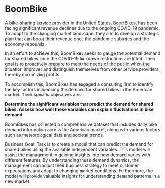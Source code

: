 # BoomBike

A bike-sharing service provider in the United States, BoomBikes, has been facing significant revenue declines due to the ongoing COVID-19 pandemic. To adapt to the changing market landscape, they aim to develop a strategic plan that can boost their revenue once the pandemic subsides and the economy rebounds.

In an effort to achieve this, BoomBikes seeks to gauge the potential demand for shared bikes once the COVID-19 lockdown restrictions are lifted. Their goal is to proactively prepare to meet the needs of the public when the situation improves and distinguish themselves from other service providers, thereby maximizing profits.

To accomplish this, BoomBikes has engaged a consulting firm to identify the key factors influencing the demand for shared bikes in the American market. Their specific objectives are:

**Determine the significant variables that predict the demand for shared bikes.
Assess how well these variables can explain fluctuations in bike demand.**

BoomBikes has collected a comprehensive dataset that includes daily bike demand information across the American market, along with various factors such as meteorological data and societal trends.

Business Goal:
Task is to create a model that can predict the demand for shared bikes using the available independent variables. This model will assist the management in gaining insights into how demand varies with different features. By understanding these demand dynamics, the management can adjust their business strategy to meet customer expectations and adapt to changing market conditions. Furthermore, the model will provide valuable insights for understanding demand patterns in a new market.

